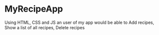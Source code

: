 # MyRecipeApp
Using HTML, CSS and JS an user of my app would be able to Add recipes, Show a list of all recipes, Delete recipes 
